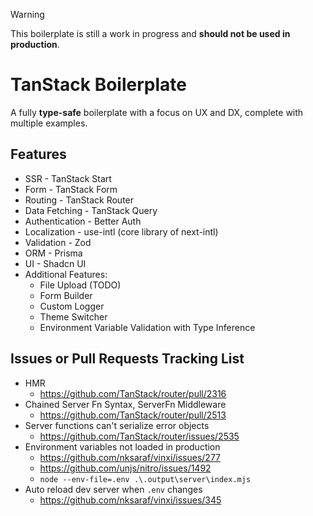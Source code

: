 > [!WARNING]
> This boilerplate is still a work in progress and **should not be used in production**.

# TanStack Boilerplate

A fully **type-safe** boilerplate with a focus on UX and DX, complete with multiple examples.

## Features

- SSR - TanStack Start
- Form - TanStack Form
- Routing - TanStack Router
- Data Fetching - TanStack Query
- Authentication - Better Auth
- Localization - use-intl (core library of next-intl)
- Validation - Zod
- ORM - Prisma
- UI - Shadcn UI
- Additional Features:
  - File Upload (TODO)
  - Form Builder
  - Custom Logger
  - Theme Switcher
  - Environment Variable Validation with Type Inference

## Issues or Pull Requests Tracking List

- HMR
  - https://github.com/TanStack/router/pull/2316
- Chained Server Fn Syntax, ServerFn Middleware
  - https://github.com/TanStack/router/pull/2513
- Server functions can't serialize error objects
  - https://github.com/TanStack/router/issues/2535
- Environment variables not loaded in production
  - https://github.com/nksaraf/vinxi/issues/277
  - https://github.com/unjs/nitro/issues/1492
  - `node --env-file=.env .\.output\server\index.mjs`
- Auto reload dev server when `.env` changes
  - https://github.com/nksaraf/vinxi/issues/345